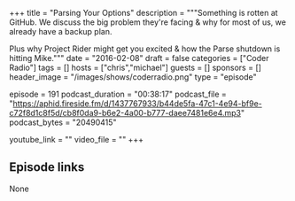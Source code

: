 +++
title = "Parsing Your Options"
description = """Something is rotten at GitHub. We discuss the big problem they're facing & why for most of us, we already have a backup plan.

Plus why Project Rider might get you excited & how the Parse shutdown is hitting Mike."""
date = "2016-02-08"
draft = false
categories = ["Coder Radio"]
tags = []
hosts = ["chris","michael"]
guests = []
sponsors = []
header_image = "/images/shows/coderradio.png"
type = "episode"

episode = 191
podcast_duration = "00:38:17"
podcast_file = "https://aphid.fireside.fm/d/1437767933/b44de5fa-47c1-4e94-bf9e-c72f8d1c8f5d/cb8f0da9-b6e2-4a00-b777-daee7481e6e4.mp3"
podcast_bytes = "20490415"

youtube_link = ""
video_file = ""
+++

## Episode links

None

